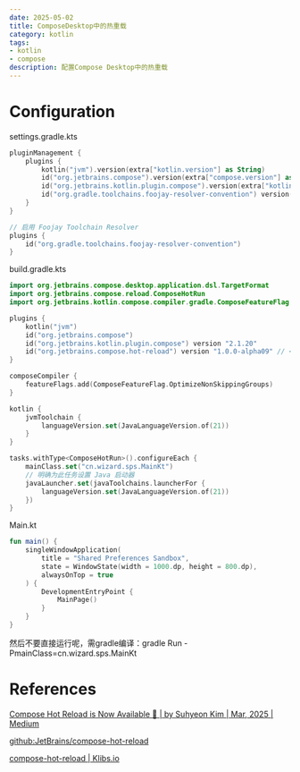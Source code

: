 ```yaml
---
date: 2025-05-02
title: ComposeDesktop中的热重载
category: kotlin
tags:
- kotlin
- compose
description: 配置Compose Desktop中的热重载
---
```


# Configuration

settings.gradle.kts

```kotlin
pluginManagement {
    plugins {
        kotlin("jvm").version(extra["kotlin.version"] as String)
        id("org.jetbrains.compose").version(extra["compose.version"] as String)
        id("org.jetbrains.kotlin.plugin.compose").version(extra["kotlin.version"] as String)
        id("org.gradle.toolchains.foojay-resolver-convention") version("0.8.0")
    }
}

// 启用 Foojay Toolchain Resolver
plugins {
    id("org.gradle.toolchains.foojay-resolver-convention")
}
```

build.gradle.kts

```kotlin
import org.jetbrains.compose.desktop.application.dsl.TargetFormat
import org.jetbrains.compose.reload.ComposeHotRun
import org.jetbrains.kotlin.compose.compiler.gradle.ComposeFeatureFlag

plugins {
    kotlin("jvm")
    id("org.jetbrains.compose")
    id("org.jetbrains.kotlin.plugin.compose") version "2.1.20"
    id("org.jetbrains.compose.hot-reload") version "1.0.0-alpha09" // <- add this additionally
}

composeCompiler {
    featureFlags.add(ComposeFeatureFlag.OptimizeNonSkippingGroups)
}

kotlin {
    jvmToolchain {
        languageVersion.set(JavaLanguageVersion.of(21))
    }
}

tasks.withType<ComposeHotRun>().configureEach {
    mainClass.set("cn.wizard.sps.MainKt")
    // 明确为此任务设置 Java 启动器
    javaLauncher.set(javaToolchains.launcherFor {
        languageVersion.set(JavaLanguageVersion.of(21))
    })
}
```

Main.kt

```kotlin
fun main() {
    singleWindowApplication(
        title = "Shared Preferences Sandbox",
        state = WindowState(width = 1000.dp, height = 800.dp),
        alwaysOnTop = true
    ) {
        DevelopmentEntryPoint {
            MainPage()
        }
    }
}
```

然后不要直接运行呢，需gradle编译：gradle Run -PmainClass=cn.wizard.sps.MainKt



# References

[Compose Hot Reload is Now Available 🎉 | by Suhyeon Kim | Mar, 2025 | Medium](https://medium.com/@wisemuji/compose-hot-reload-is-now-available-3a9aee58b0fe)

[github:JetBrains/compose-hot-reload](https://github.com/JetBrains/compose-hot-reload)

[compose-hot-reload | Klibs.io](https://klibs.io/project/JetBrains/compose-hot-reload)

